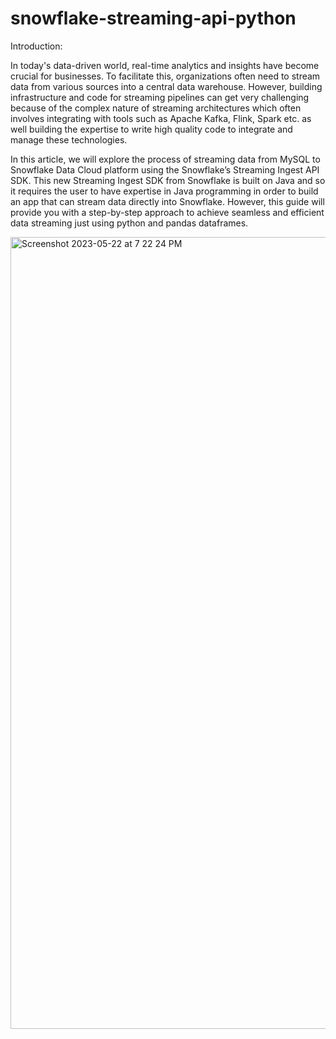 # snowflake-streaming-api-python

Introduction:

In today's data-driven world, real-time analytics and insights have become crucial for businesses. To
facilitate this, organizations often need to stream data from various sources into a central data
warehouse. However, building infrastructure and code for streaming pipelines can get very challenging
because of the complex nature of streaming architectures which often involves integrating with tools
such as Apache Kafka, Flink, Spark etc. as well building the expertise to write high quality code to
integrate and manage these technologies.

In this article, we will explore the process of streaming data from MySQL to Snowflake Data Cloud
platform using the Snowflake’s Streaming Ingest API SDK. This new Streaming Ingest SDK from
Snowflake is built on Java and so it requires the user to have expertise in Java programming in order to
build an app that can stream data directly into Snowflake. However, this guide will provide you with a
step-by-step approach to achieve seamless and efficient data streaming just using python and pandas
dataframes.


<img width="1267" alt="Screenshot 2023-05-22 at 7 22 24 PM" src="https://github.com/vishalp9758/snowflake-streaming-api-python/assets/121073802/b6f01ef9-8bbc-4862-aae9-fbb600b54d33">
